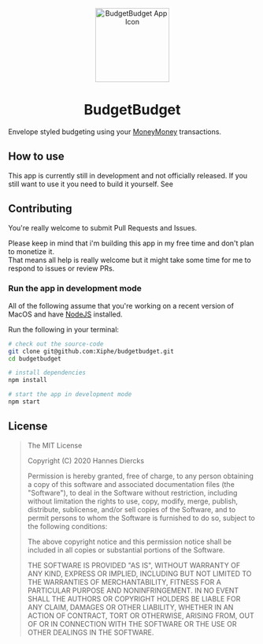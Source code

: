 <div align="center">
  <img 
    width="150"
    src="https://user-images.githubusercontent.com/911218/79590208-f6313c80-80d6-11ea-9ecc-67c94f32f4f7.png"
    alt="BudgetBudget App Icon"
  />
</div>
<h1 align="center">BudgetBudget</h1>

Envelope styled budgeting using your [MoneyMoney](https://moneymoney-app.com/)
transactions.

## How to use

This app is currently still in development and not officially released.
If you still want to use it you need to build it yourself. See

## Contributing

You're really welcome to submit Pull Requests and Issues.

Please keep in mind that i'm building this app in my free time and don't plan to
monetize it.  
That means all help is really welcome but it might take some time for me to
respond to issues or review PRs.

### Run the app in development mode

All of the following assume that you're working on a recent version of MacOS and
have [NodeJS](https://nodejs.org/) installed.

Run the following in your terminal:

```sh
# check out the source-code
git clone git@github.com:Xiphe/budgetbudget.git
cd budgetbudget

# install dependencies
npm install

# start the app in development mode
npm start
```

## License

> The MIT License
>
> Copyright (C) 2020 Hannes Diercks
>
> Permission is hereby granted, free of charge, to any person obtaining a copy of
> this software and associated documentation files (the "Software"), to deal in
> the Software without restriction, including without limitation the rights to
> use, copy, modify, merge, publish, distribute, sublicense, and/or sell copies
> of the Software, and to permit persons to whom the Software is furnished to do
> so, subject to the following conditions:
>
> The above copyright notice and this permission notice shall be included in all
> copies or substantial portions of the Software.
>
> THE SOFTWARE IS PROVIDED "AS IS", WITHOUT WARRANTY OF ANY KIND, EXPRESS OR
> IMPLIED, INCLUDING BUT NOT LIMITED TO THE WARRANTIES OF MERCHANTABILITY, FITNESS
> FOR A PARTICULAR PURPOSE AND NONINFRINGEMENT. IN NO EVENT SHALL THE AUTHORS OR
> COPYRIGHT HOLDERS BE LIABLE FOR ANY CLAIM, DAMAGES OR OTHER LIABILITY, WHETHER
> IN AN ACTION OF CONTRACT, TORT OR OTHERWISE, ARISING FROM, OUT OF OR IN
> CONNECTION WITH THE SOFTWARE OR THE USE OR OTHER DEALINGS IN THE SOFTWARE.
